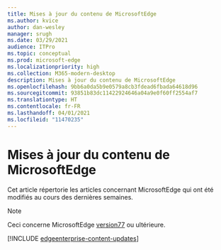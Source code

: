 ```yaml
---
title: Mises à jour du contenu de MicrosoftEdge
ms.author: kvice
author: dan-wesley
manager: srugh
ms.date: 03/29/2021
audience: ITPro
ms.topic: conceptual
ms.prod: microsoft-edge
ms.localizationpriority: high
ms.collection: M365-modern-desktop
description: Mises à jour du contenu de MicrosoftEdge
ms.openlocfilehash: 9bb6a0da5b9e0579a8cb3fdead6fbada64618d96
ms.sourcegitcommit: 93851b83dc11422924646a04a9e0f60ff2554af7
ms.translationtype: HT
ms.contentlocale: fr-FR
ms.lasthandoff: 04/01/2021
ms.locfileid: "11470235"
---
```

# <a name="microsoft-edge-content-updates"></a>Mises à jour du contenu de MicrosoftEdge

Cet article répertorie les articles concernant MicrosoftEdge qui ont été modifiés au cours des dernières semaines.

> [!NOTE]
> Ceci concerne MicrosoftEdge [version77](https://support.microsoft.com/help/4027011/microsoft-edge-find-out-which-version-you-have?ocid=MicrosoftStore-EdgeVersion) ou ultérieure.

[!INCLUDE [edgeenterprise-content-updates](./includes/edgeenterprise-content-updates.md)]
